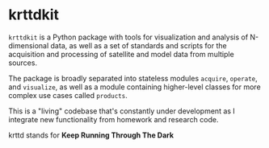 # krttdkit

`krttdkit` is a Python package with tools for visualization and analysis of
N-dimensional data, as well as a set of standards and scripts for the acquisition
and processing of satellite and model data from multiple sources.

The package is broadly separated into stateless modules `acquire`, `operate`, and
`visualize`, as well as a module containing higher-level classes for more complex
use cases called `products`.

This is a "living" codebase that's constantly under development as I
integrate new functionality from homework and research code.

krttd stands for __Keep Running Through The Dark__
